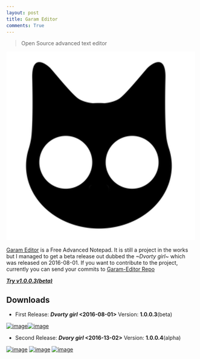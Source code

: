 ```yaml
---
layout: post
title: Garam Editor
comments: True
---
```



> Open Source advanced text editor


![image](https://raw.githubusercontent.com/Gochojr/blogsite/gh-pages/images/500x500.png)


[Garam Editor]( http://jgodwin13.github.io/Garam-Editor ) is a Free Advanced Notepad. It is still a project in the works but I managed to get a beta release out dubbed the _~Dvorty girl~_ which was released on 2016-08-01. If you want to contribute to the project, currently you can send your commits to [Garam-Editor Repo](https://github.com/jgodwin13/Garam-Editor)

[_**Try v1.0.0.3(beta)**_](http://bit.ly/1O7QxvX)

## Downloads

* First Release: **_Dvorty girl_ <2016-08-01>** Version: **1.0.0.3**(beta)

[![image](https://raw.githubusercontent.com/chocolatey/choco-wiki/master/images/chocolateyicon.png)](https://chocolatey.org/packages/Garam-Editor/1.0.0.3)[![image](https://raw.githubusercontent.com/jgodwin13/jgodwin13.github.io/master/assets/images/NuGetPackageManager.2.6.1.png)](https://www.nuget.org/packages/Garam-Editor/1.0.0.3) 

* Second Release: **_Dvory girl_ <2016-13-02>** Version: **1.0.0.4**(alpha) 

[![image](https://raw.githubusercontent.com/jgodwin13/jgodwin13.github.io/master/assets/images/CodePlex.0.1.0.png)](https://garameditor.codeplex.com/) [![image](https://raw.githubusercontent.com/chocolatey/choco-wiki/master/images/chocolateyicon.png)](https://chocolatey.org/packages/Garam-Editor/1.0.0.4)  [![image](https://raw.githubusercontent.com/jgodwin13/jgodwin13.github.io/master/assets/images/NuGetPackageManager.2.6.1.png)](https://www.nuget.org/packages/Garam-Editor/1.0.0.4) 


